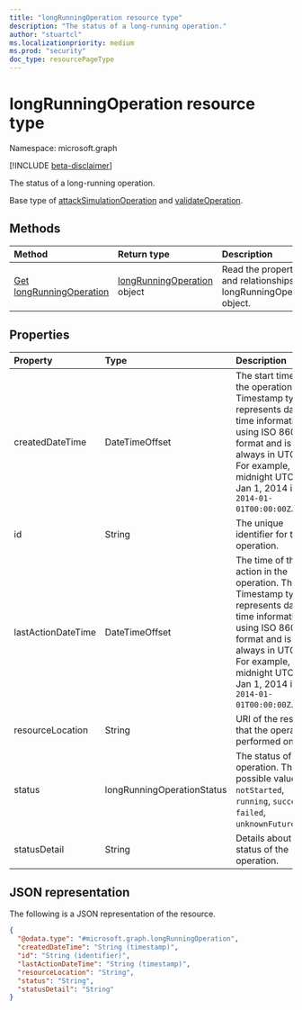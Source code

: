 ```yaml
---
title: "longRunningOperation resource type"
description: "The status of a long-running operation."
author: "stuartcl"
ms.localizationpriority: medium
ms.prod: "security"
doc_type: resourcePageType
---
```


# longRunningOperation resource type

Namespace: microsoft.graph

[!INCLUDE [beta-disclaimer](../../includes/beta-disclaimer.md)]

The status of a long-running operation.

Base type of [attackSimulationOperation](../resources/attacksimulationoperation.md) and [validateOperation](../resources/industrydata-validateoperation.md).

## Methods

|Method|Return type|Description|
|:---|:---|:---|
|[Get longRunningOperation](../api/longrunningoperation-get.md)|[longRunningOperation](../resources/longrunningoperation.md) object|Read the properties and relationships of a longRunningOperation object.|

## Properties

|Property|Type|Description|
|:---|:---|:---|
|createdDateTime|DateTimeOffset|The start time of the operation. The Timestamp type represents date and time information using ISO 8601 format and is always in UTC time. For example, midnight UTC on Jan 1, 2014 is `2014-01-01T00:00:00Z`.|
|id|String|The unique identifier for the operation. |
|lastActionDateTime|DateTimeOffset|The time of the last action in the operation. The Timestamp type represents date and time information using ISO 8601 format and is always in UTC time. For example, midnight UTC on Jan 1, 2014 is `2014-01-01T00:00:00Z`.|
|resourceLocation|String| URI of the resource that the operation is performed on. |
|status|longRunningOperationStatus|The status of the operation. The possible values are: `notStarted`, `running`, `succeeded`, `failed`, `unknownFutureValue`.|
|statusDetail|String|Details about the status of the operation.|

## JSON representation

The following is a JSON representation of the resource.

<!-- {
  "blockType": "resource",
  "keyProperty": "id",
  "@odata.type": "microsoft.graph.longRunningOperation",
  "baseType": "microsoft.graph.entity",
  "openType": false
}
-->
``` json
{
  "@odata.type": "#microsoft.graph.longRunningOperation",
  "createdDateTime": "String (timestamp)",
  "id": "String (identifier)",
  "lastActionDateTime": "String (timestamp)",
  "resourceLocation": "String",
  "status": "String",
  "statusDetail": "String"
}
```

<!-- uuid: 13fa92b1-3b41-498b-aab1-f943464a124f
2018-03-30 10:29:30 UTC -->
<!-- {
  "type": "#page.annotation",
  "description": "operation resource",
  "keywords": "",
  "section": "documentation",
  "tocPath": ""
}-->

